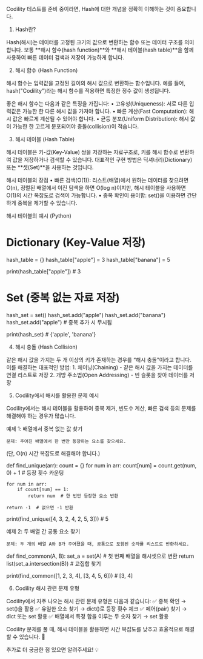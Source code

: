 Codility 테스트를 준비 중이라면, Hash에 대한 개념을 정확히 이해하는 것이 중요합니다.

1. Hash란?

Hash(해시)는 데이터를 고정된 크기의 값으로 변환하는 함수 또는 데이터 구조를 의미합니다. 보통 **해시 함수(hash function)**와 **해시 테이블(hash table)**을 함께 사용하여 빠른 데이터 검색과 저장이 가능하게 합니다.

2. 해시 함수 (Hash Function)

해시 함수는 입력값을 고정된 길이의 해시 값으로 변환하는 함수입니다. 예를 들어, hash("Codility")라는 해시 함수를 적용하면 특정한 정수 값이 생성됩니다.

좋은 해시 함수는 다음과 같은 특징을 가집니다:
	•	고유성(Uniqueness): 서로 다른 입력값은 가능한 한 다른 해시 값을 가져야 합니다.
	•	빠른 계산(Fast Computation): 해시 값은 빠르게 계산될 수 있어야 합니다.
	•	균등 분포(Uniform Distribution): 해시 값이 가능한 한 고르게 분포되어야 충돌(collision)이 적습니다.

3. 해시 테이블 (Hash Table)

해시 테이블은 키-값(Key-Value) 쌍을 저장하는 자료구조로, 키를 해시 함수로 변환하여 값을 저장하거나 검색할 수 있습니다.
대표적인 구현 방법은 딕셔너리(Dictionary) 또는 **셋(Set)**을 사용하는 것입니다.

해시 테이블의 장점
	•	빠른 검색(O(1)): 리스트(배열)에서 원하는 데이터를 찾으려면 O(n), 정렬된 배열에서 이진 탐색을 하면 O(log n)이지만, 해시 테이블을 사용하면 O(1)의 시간 복잡도로 검색이 가능합니다.
	•	중복 확인이 용이함: set()을 이용하면 간단하게 중복을 제거할 수 있습니다.

해시 테이블의 예시 (Python)

# Dictionary (Key-Value 저장)
hash_table = {}
hash_table["apple"] = 3
hash_table["banana"] = 5

print(hash_table["apple"])  # 3

# Set (중복 없는 자료 저장)
hash_set = set()
hash_set.add("apple")
hash_set.add("banana")
hash_set.add("apple")  # 중복 추가 시 무시됨

print(hash_set)  # {'apple', 'banana'}

4. 해시 충돌 (Hash Collision)

같은 해시 값을 가지는 두 개 이상의 키가 존재하는 경우를 “해시 충돌”이라고 합니다.
이를 해결하는 대표적인 방법:
	1.	체이닝(Chaining) - 같은 해시 값을 가지는 데이터를 연결 리스트로 저장
	2.	개방 주소법(Open Addressing) - 빈 슬롯을 찾아 데이터를 저장

5. Codility에서 해시를 활용한 문제 예시

Codility에서는 해시 테이블을 활용하여 중복 제거, 빈도수 계산, 빠른 검색 등의 문제를 해결해야 하는 경우가 많습니다.

예제 1: 배열에서 중복 없는 값 찾기

	문제: 주어진 배열에서 한 번만 등장하는 요소를 찾으세요.
(단, O(n) 시간 복잡도로 해결해야 합니다.)

def find_unique(arr):
    count = {}
    for num in arr:
        count[num] = count.get(num, 0) + 1  # 등장 횟수 카운팅

    for num in arr:
        if count[num] == 1:
            return num  # 한 번만 등장한 요소 반환

    return -1  # 없으면 -1 반환

print(find_unique([4, 3, 2, 4, 2, 5, 3]))  # 5

예제 2: 두 배열 간 공통 요소 찾기

	문제: 두 개의 배열 A와 B가 주어졌을 때, 공통으로 포함된 숫자를 리스트로 반환하세요.

def find_common(A, B):
    set_a = set(A)  # 첫 번째 배열을 해시셋으로 변환
    return list(set_a.intersection(B))  # 교집합 찾기

print(find_common([1, 2, 3, 4], [3, 4, 5, 6]))  # [3, 4]

6. Codility 해시 관련 문제 유형

Codility에서 자주 나오는 해시 관련 문제 유형은 다음과 같습니다:
✅ 중복 확인 → set()을 활용
✅ 유일한 요소 찾기 → dict()로 등장 횟수 체크
✅ 페어(pair) 찾기 → dict 또는 set 활용
✅ 배열에서 특정 합을 이루는 두 숫자 찾기 → set 활용

Codility 문제를 풀 때, 해시 테이블을 활용하면 시간 복잡도를 낮추고 효율적으로 해결할 수 있습니다. 🚀

추가로 더 궁금한 점 있으면 알려주세요! 💡